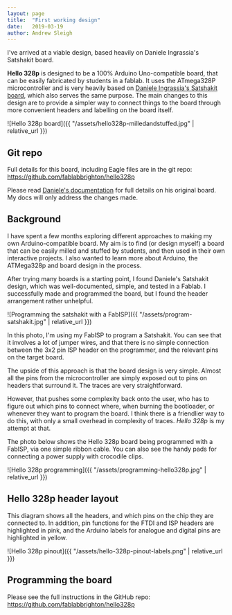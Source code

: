 ```yaml
---
layout: page
title:  "First working design"
date:   2019-03-19
author: Andrew Sleigh
---
```


I've arrived at a viable design, based heavily on Daniele Ingrassia's Satshakit board.


<!--more-->




**Hello 328p** is designed to be a 100% Arduino Uno-compatible board, that can be easily fabricated by students in a fablab. It uses the ATmega328P microcontroller and is very heavily based on [Daniele Ingrassia's Satshakit board](https://github.com/satshakit/satshakit), which also serves the same purpose. The main changes to this design are to provide a simpler way to connect things to the board through more convenient headers and labelling on the board itself.


![Hello 328p board]({{ "/assets/hello328p-milledandstuffed.jpg" | relative_url }})

## Git repo

Full details for this board, including Eagle files are in the git repo: 
<https://github.com/fablabbrighton/hello328p>

Please read [Daniele's documentation](https://github.com/satshakit/satshakit) for full details on his original board. My docs will only address the changes made.

## Background

I have spent a few months exploring different approaches to making my own Arduino-compatible board. My aim is to find (or design myself) a board that can be easily milled and stuffed by students, and then used in their own interactive projects. I also wanted to learn more about Arduino, the ATMega328p and board design in the process. 

After trying many boards is a starting point, I found Daniele's Satshakit design, which was well-documented, simple, and tested in a Fablab. I successfully made and programmed the board, but I found the header arrangement rather unhelpful.

![Programming the satshakit with a FabISP]({{ "/assets/program-satshakit.jpg" | relative_url }})

In this photo, I'm using my FabISP to program a Satshakit. You can see that it involves a lot of jumper wires, and that there is no simple connection between the 3x2 pin ISP header on the programmer, and the relevant pins on the target board. 

The upside of this approach is that the board design is very simple. Almost all the pins from the microcontroller are simply exposed out to pins on headers that surround it. The traces are very straightforward.

However, that pushes some complexity back onto the user, who has to figure out which pins to connect where, when burning the bootloader, or whenever they want to program the board. I think there is a friendlier way to do this, with only a small overhead in complexity of traces. _Hello 328p_ is my attempt at that.

The photo below shows the Hello 328p board being programmed with a FabISP, via one simple ribbon cable. You can also see the handy pads for connecting a power supply with crocodile clips.

![Hello 328p programming]({{ "/assets/programming-hello328p.jpg" | relative_url }})


## Hello 328p header layout

This diagram shows all the headers, and which pins on the chip they are connected to. In addition, pin functions for the FTDI and ISP headers are highlighted in pink, and the Arduino labels for analogue and digital pins are highlighted in yellow.

![Hello 328p pinout]({{ "/assets/hello-328p-pinout-labels.png" | relative_url }})


## Programming the board

Please see the full instructions in the GitHub repo: 
<https://github.com/fablabbrighton/hello328p>


